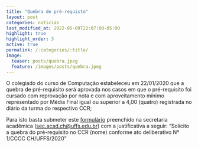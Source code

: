 ```yaml
---
title: "Quebra de pré-requisto"
layout: post
categories: noticias
last_modified_at: 2022-05-09T22:07:00-05:00
highlight: true
highlight_order: 3
active: true 
permalink: /:categories/:title/
image:
  teaser: posts/quebra.jpeg
  feature: /images/posts/quebra.jpeg
---
```

O colegiado do curso de Computação estabeleceu em 22/01/2020 que a quebra de pré-requisito será aprovada nos casos em que o pré-requisito foi cursado com reprovação por nota e com aproveitamento mínimo representado por Média Final igual ou superior a 4,00 (quatro) registrada no diário da turma do respectivo CCR;
 
Para isto basta submeter este [formulário](https://www.uffs.edu.br/institucional/pro-reitorias/graduacao/formularios/dra-dca-014/@@download/file) preenchido na secretaria acadêmica (sec.acad.ch@uffs.edu.br) com a justificativa a seguir: “Solicito a quebra do pré-requisito no CCR (nome) conforme ato deliberativo Nº 1/CCCC CH/UFFS/2020”




